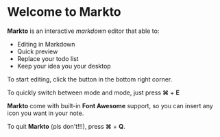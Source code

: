 # Welcome to Markto
**Markto** is an interactive _markdown_ editor that able to:
- Editing in Markdown
- Quick preview
- Replace your todo list
- Keep your idea you your desktop

To start editing, click the <i class="fa fa-pencil"></i> button in the bottom right corner.

To quickly switch between <i class="fa fa-pencil"></i> mode and <i class="fa fa-eye"></i> mode, just press **⌘** + **E**

**Markto** come with built-in **Font Awesome** support, so you can insert any icon you want in your note.

To quit **Markto** (pls don't!!!), press **⌘** + **Q**.

